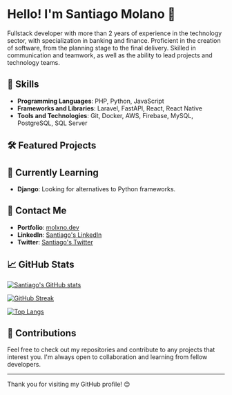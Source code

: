 # Hello! I'm Santiago Molano 👋

Fullstack developer with more than 2 years of experience in the technology sector, with specialization in banking and finance. Proficient in the creation of software, from the planning stage to the final delivery. Skilled in communication and teamwork, as well as the ability to lead projects and technology teams.

## 🚀 Skills

- **Programming Languages**: PHP, Python, JavaScript
- **Frameworks and Libraries**: Laravel, FastAPI, React, React Native
- **Tools and Technologies**: Git, Docker, AWS, Firebase, MySQL, PostgreSQL, SQL Server

## 🛠️ Featured Projects


## 🌱 Currently Learning

- **Django**: Looking for alternatives to Python frameworks.

## 💬 Contact Me

- **Portfolio**: [molxno.dev](https://molxno.dev/)
- **LinkedIn**: [Santiago's LinkedIn](https://www.linkedin.com/in/molanosantiago/)
- **Twitter**: [Santiago's Twitter](https://twitter.com/molxno)

## 📈 GitHub Stats

[![Santiago's GitHub stats](https://github-readme-stats.vercel.app/api?username=molxno&show_icons=true&theme=react)](https://github.com/anuraghazra/github-readme-stats)

[![GitHub Streak](https://streak-stats.demolab.com?user=molxno&theme=react&border_radius=10&locale=es&date_format=M%20j%5B%2C%20Y%5D&exclude_days=Sun%2CSat)](https://git.io/streak-stats)

[![Top Langs](https://github-readme-stats.vercel.app/api/top-langs/?username=molxno&layout=compact&theme=react&langs_count=20)](https://github.com/anuraghazra/github-readme-stats)

## 🤝 Contributions

Feel free to check out my repositories and contribute to any projects that interest you. I'm always open to collaboration and learning from fellow developers.

---

Thank you for visiting my GitHub profile! 😊
